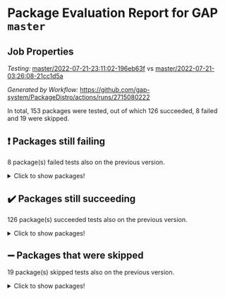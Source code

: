 # Package Evaluation Report for GAP `master`

## Job Properties

*Testing:* [master/2022-07-21-23:11:02-196eb63f](https://github.com/gap-system/PackageDistro/blob/data/reports/master/2022-07-21-23:11:02-196eb63f) vs [master/2022-07-21-03:26:08-21cc1d5a](https://github.com/gap-system/PackageDistro/blob/data/reports/master/2022-07-21-03:26:08-21cc1d5a)

*Generated by Workflow:* https://github.com/gap-system/PackageDistro/actions/runs/2715080222

In total, 153 packages were tested, out of which 126 succeeded, 8 failed and 19 were skipped.

## :exclamation: Packages still failing

8 package(s) failed tests also on the previous version.
<details><summary>Click to show packages!</summary>

- francy 1.2.4 [(failure)](https://github.com/gap-system/PackageDistro/runs/7459159003?check_suite_focus=true)
- hap 1.44 [(failure)](https://github.com/gap-system/PackageDistro/runs/7459160010?check_suite_focus=true)
- packagemanager 1.2 [(failure)](https://github.com/gap-system/PackageDistro/runs/7459163888?check_suite_focus=true)
- qpa 1.33 [(failure)](https://github.com/gap-system/PackageDistro/runs/7459164513?check_suite_focus=true)
- rcwa 4.6.4 [(failure)](https://github.com/gap-system/PackageDistro/runs/7459164798?check_suite_focus=true)
- recog 1.3.2 [(failure)](https://github.com/gap-system/PackageDistro/runs/7459164953?check_suite_focus=true)
- semigroups 4.0.0 [(failure)](https://github.com/gap-system/PackageDistro/runs/7459165295?check_suite_focus=true)
- yangbaxter 0.10.0 [(failure)](https://github.com/gap-system/PackageDistro/runs/7459167398?check_suite_focus=true)
</details>

## :heavy_check_mark: Packages still succeeding

126 package(s) succeeded tests also on the previous version.
<details><summary>Click to show packages!</summary>

- ace 5.4 [(success)](https://github.com/gap-system/PackageDistro/runs/7459155630?check_suite_focus=true)
- aclib 1.3.2 [(success)](https://github.com/gap-system/PackageDistro/runs/7459155723?check_suite_focus=true)
- agt 0.2 [(success)](https://github.com/gap-system/PackageDistro/runs/7459155796?check_suite_focus=true)
- alnuth 3.2.1 [(success)](https://github.com/gap-system/PackageDistro/runs/7459155858?check_suite_focus=true)
- anupq 3.2.6 [(success)](https://github.com/gap-system/PackageDistro/runs/7459155926?check_suite_focus=true)
- atlasrep 2.1.2 [(success)](https://github.com/gap-system/PackageDistro/runs/7459155989?check_suite_focus=true)
- autodoc 2022.07.10 [(success)](https://github.com/gap-system/PackageDistro/runs/7459156057?check_suite_focus=true)
- automata 1.15 [(success)](https://github.com/gap-system/PackageDistro/runs/7459156129?check_suite_focus=true)
- automgrp 1.3.2 [(success)](https://github.com/gap-system/PackageDistro/runs/7459156191?check_suite_focus=true)
- autpgrp 1.10.2 [(success)](https://github.com/gap-system/PackageDistro/runs/7459156289?check_suite_focus=true)
- cap 2022.06-05 [(success)](https://github.com/gap-system/PackageDistro/runs/7459156344?check_suite_focus=true)
- caratinterface 2.3.3 [(success)](https://github.com/gap-system/PackageDistro/runs/7459156400?check_suite_focus=true)
- cddinterface 2020.06.24 [(success)](https://github.com/gap-system/PackageDistro/runs/7459156485?check_suite_focus=true)
- circle 1.6.5 [(success)](https://github.com/gap-system/PackageDistro/runs/7459156595?check_suite_focus=true)
- classicpres 1.22 [(success)](https://github.com/gap-system/PackageDistro/runs/7459156649?check_suite_focus=true)
- cohomolo 1.6.10 [(success)](https://github.com/gap-system/PackageDistro/runs/7459156728?check_suite_focus=true)
- congruence 1.2.4 [(success)](https://github.com/gap-system/PackageDistro/runs/7459156811?check_suite_focus=true)
- corelg 1.56 [(success)](https://github.com/gap-system/PackageDistro/runs/7459156884?check_suite_focus=true)
- crime 1.6 [(success)](https://github.com/gap-system/PackageDistro/runs/7459156972?check_suite_focus=true)
- crisp 1.4.5 [(success)](https://github.com/gap-system/PackageDistro/runs/7459157043?check_suite_focus=true)
- crypting 0.10 [(success)](https://github.com/gap-system/PackageDistro/runs/7459157144?check_suite_focus=true)
- cryst 4.1.24 [(success)](https://github.com/gap-system/PackageDistro/runs/7459157226?check_suite_focus=true)
- crystcat 1.1.9 [(success)](https://github.com/gap-system/PackageDistro/runs/7459157299?check_suite_focus=true)
- ctbllib 1.3.4 [(success)](https://github.com/gap-system/PackageDistro/runs/7459157377?check_suite_focus=true)
- cubefree 1.19 [(success)](https://github.com/gap-system/PackageDistro/runs/7459157464?check_suite_focus=true)
- curlinterface 2.2.2 [(success)](https://github.com/gap-system/PackageDistro/runs/7459157565?check_suite_focus=true)
- cvec 2.7.5 [(success)](https://github.com/gap-system/PackageDistro/runs/7459157646?check_suite_focus=true)
- datastructures 0.2.7 [(success)](https://github.com/gap-system/PackageDistro/runs/7459157709?check_suite_focus=true)
- deepthought 1.0.5 [(success)](https://github.com/gap-system/PackageDistro/runs/7459157795?check_suite_focus=true)
- design 1.7 [(success)](https://github.com/gap-system/PackageDistro/runs/7459157848?check_suite_focus=true)
- difsets 2.3.1 [(success)](https://github.com/gap-system/PackageDistro/runs/7459157911?check_suite_focus=true)
- digraphs 1.5.3 [(success)](https://github.com/gap-system/PackageDistro/runs/7459157994?check_suite_focus=true)
- edim 1.3.5 [(success)](https://github.com/gap-system/PackageDistro/runs/7459158066?check_suite_focus=true)
- example 4.3.1 [(success)](https://github.com/gap-system/PackageDistro/runs/7459158132?check_suite_focus=true)
- factint 1.6.3 [(success)](https://github.com/gap-system/PackageDistro/runs/7459158204?check_suite_focus=true)
- ferret 1.0.8 [(success)](https://github.com/gap-system/PackageDistro/runs/7459158290?check_suite_focus=true)
- fga 1.4.0 [(success)](https://github.com/gap-system/PackageDistro/runs/7459158354?check_suite_focus=true)
- fining 1.5 [(success)](https://github.com/gap-system/PackageDistro/runs/7459158420?check_suite_focus=true)
- float 1.0.3 [(success)](https://github.com/gap-system/PackageDistro/runs/7459158505?check_suite_focus=true)
- format 1.4.3 [(success)](https://github.com/gap-system/PackageDistro/runs/7459158594?check_suite_focus=true)
- forms 1.2.8 [(success)](https://github.com/gap-system/PackageDistro/runs/7459158711?check_suite_focus=true)
- fplsa 1.2.5 [(success)](https://github.com/gap-system/PackageDistro/runs/7459158783?check_suite_focus=true)
- fr 2.4.8 [(success)](https://github.com/gap-system/PackageDistro/runs/7459158900?check_suite_focus=true)
- fwtree 1.3 [(success)](https://github.com/gap-system/PackageDistro/runs/7459159108?check_suite_focus=true)
- gbnp 1.0.5 [(success)](https://github.com/gap-system/PackageDistro/runs/7459159181?check_suite_focus=true)
- generalizedmorphismsforcap 2022.05-01 [(success)](https://github.com/gap-system/PackageDistro/runs/7459159267?check_suite_focus=true)
- genss 1.6.6 [(success)](https://github.com/gap-system/PackageDistro/runs/7459159371?check_suite_focus=true)
- gradedringforhomalg 2022.06-01 [(success)](https://github.com/gap-system/PackageDistro/runs/7459159477?check_suite_focus=true)
- grape 4.8.5 [(success)](https://github.com/gap-system/PackageDistro/runs/7459159564?check_suite_focus=true)
- groupoids 1.69 [(success)](https://github.com/gap-system/PackageDistro/runs/7459159670?check_suite_focus=true)
- grpconst 2.6.2 [(success)](https://github.com/gap-system/PackageDistro/runs/7459159751?check_suite_focus=true)
- guarana 0.96.3 [(success)](https://github.com/gap-system/PackageDistro/runs/7459159836?check_suite_focus=true)
- guava 3.16 [(success)](https://github.com/gap-system/PackageDistro/runs/7459159931?check_suite_focus=true)
- hapcryst 0.1.14 [(success)](https://github.com/gap-system/PackageDistro/runs/7459160098?check_suite_focus=true)
- hecke 1.5.3 [(success)](https://github.com/gap-system/PackageDistro/runs/7459160189?check_suite_focus=true)
- help 3.5 [(success)](https://github.com/gap-system/PackageDistro/runs/7459160313?check_suite_focus=true)
- idrel 2.44 [(success)](https://github.com/gap-system/PackageDistro/runs/7459160450?check_suite_focus=true)
- images 1.3.1 [(success)](https://github.com/gap-system/PackageDistro/runs/7459160595?check_suite_focus=true)
- intpic 0.3.0 [(success)](https://github.com/gap-system/PackageDistro/runs/7459160682?check_suite_focus=true)
- io 4.7.2 [(success)](https://github.com/gap-system/PackageDistro/runs/7459160811?check_suite_focus=true)
- irredsol 1.4.3 [(success)](https://github.com/gap-system/PackageDistro/runs/7459160969?check_suite_focus=true)
- json 2.1.0 [(success)](https://github.com/gap-system/PackageDistro/runs/7459161071?check_suite_focus=true)
- jupyterkernel 1.4.1 [(success)](https://github.com/gap-system/PackageDistro/runs/7459161175?check_suite_focus=true)
- jupyterviz 1.5.1 [(success)](https://github.com/gap-system/PackageDistro/runs/7459161248?check_suite_focus=true)
- kan 1.34 [(success)](https://github.com/gap-system/PackageDistro/runs/7459161362?check_suite_focus=true)
- kbmag 1.5.9 [(success)](https://github.com/gap-system/PackageDistro/runs/7459161539?check_suite_focus=true)
- laguna 3.9.5 [(success)](https://github.com/gap-system/PackageDistro/runs/7459161689?check_suite_focus=true)
- liealgdb 2.2.1 [(success)](https://github.com/gap-system/PackageDistro/runs/7459161760?check_suite_focus=true)
- liepring 2.6 [(success)](https://github.com/gap-system/PackageDistro/runs/7459161837?check_suite_focus=true)
- liering 2.4.2 [(success)](https://github.com/gap-system/PackageDistro/runs/7459161941?check_suite_focus=true)
- linearalgebraforcap 2022.06-03 [(success)](https://github.com/gap-system/PackageDistro/runs/7459162038?check_suite_focus=true)
- loops 3.4.1 [(success)](https://github.com/gap-system/PackageDistro/runs/7459162147?check_suite_focus=true)
- lpres 1.0.3 [(success)](https://github.com/gap-system/PackageDistro/runs/7459162229?check_suite_focus=true)
- majoranaalgebras 1.4 [(success)](https://github.com/gap-system/PackageDistro/runs/7459162357?check_suite_focus=true)
- mapclass 1.4.5 [(success)](https://github.com/gap-system/PackageDistro/runs/7459162477?check_suite_focus=true)
- matgrp 0.64 [(success)](https://github.com/gap-system/PackageDistro/runs/7459162639?check_suite_focus=true)
- modisom 2.5.2 [(success)](https://github.com/gap-system/PackageDistro/runs/7459162752?check_suite_focus=true)
- modulepresentationsforcap 2022.05-03 [(success)](https://github.com/gap-system/PackageDistro/runs/7459162901?check_suite_focus=true)
- monoidalcategories 2022.06-07 [(success)](https://github.com/gap-system/PackageDistro/runs/7459162967?check_suite_focus=true)
- nconvex 2020.11-04 [(success)](https://github.com/gap-system/PackageDistro/runs/7459163052?check_suite_focus=true)
- nilmat 1.4.1 [(success)](https://github.com/gap-system/PackageDistro/runs/7459163145?check_suite_focus=true)
- nock 1.5 [(success)](https://github.com/gap-system/PackageDistro/runs/7459163234?check_suite_focus=true)
- normalizinterface 1.3.3 [(success)](https://github.com/gap-system/PackageDistro/runs/7459163348?check_suite_focus=true)
- nq 2.5.8 [(success)](https://github.com/gap-system/PackageDistro/runs/7459163446?check_suite_focus=true)
- numericalsgps 1.3.0 [(success)](https://github.com/gap-system/PackageDistro/runs/7459163591?check_suite_focus=true)
- openmath 11.5.1 [(success)](https://github.com/gap-system/PackageDistro/runs/7459163691?check_suite_focus=true)
- orb 4.8.4 [(success)](https://github.com/gap-system/PackageDistro/runs/7459163790?check_suite_focus=true)
- patternclass 2.4.2 [(success)](https://github.com/gap-system/PackageDistro/runs/7459163963?check_suite_focus=true)
- permut 2.0.4 [(success)](https://github.com/gap-system/PackageDistro/runs/7459164060?check_suite_focus=true)
- polenta 1.3.10 [(success)](https://github.com/gap-system/PackageDistro/runs/7459164139?check_suite_focus=true)
- polymaking 0.8.6 [(success)](https://github.com/gap-system/PackageDistro/runs/7459164245?check_suite_focus=true)
- primgrp 3.4.2 [(success)](https://github.com/gap-system/PackageDistro/runs/7459164324?check_suite_focus=true)
- profiling 2.5.0 [(success)](https://github.com/gap-system/PackageDistro/runs/7459164399?check_suite_focus=true)
- quagroup 1.8.3 [(success)](https://github.com/gap-system/PackageDistro/runs/7459164619?check_suite_focus=true)
- radiroot 2.9 [(success)](https://github.com/gap-system/PackageDistro/runs/7459164725?check_suite_focus=true)
- rds 1.8 [(success)](https://github.com/gap-system/PackageDistro/runs/7459164883?check_suite_focus=true)
- repndecomp 1.2.1 [(success)](https://github.com/gap-system/PackageDistro/runs/7459165023?check_suite_focus=true)
- repsn 3.1.0 [(success)](https://github.com/gap-system/PackageDistro/runs/7459165079?check_suite_focus=true)
- resclasses 4.7.2 [(success)](https://github.com/gap-system/PackageDistro/runs/7459165147?check_suite_focus=true)
- scscp 2.3.1 [(success)](https://github.com/gap-system/PackageDistro/runs/7459165228?check_suite_focus=true)
- sglppow 2.2 [(success)](https://github.com/gap-system/PackageDistro/runs/7459165360?check_suite_focus=true)
- sgpviz 0.999.5 [(success)](https://github.com/gap-system/PackageDistro/runs/7459165446?check_suite_focus=true)
- simpcomp 2.1.14 [(success)](https://github.com/gap-system/PackageDistro/runs/7459165518?check_suite_focus=true)
- singular 2020.12.18 [(success)](https://github.com/gap-system/PackageDistro/runs/7459165605?check_suite_focus=true)
- sla 1.5.3 [(success)](https://github.com/gap-system/PackageDistro/runs/7459165686?check_suite_focus=true)
- smallgrp 1.5 [(success)](https://github.com/gap-system/PackageDistro/runs/7459165760?check_suite_focus=true)
- smallsemi 0.6.13 [(success)](https://github.com/gap-system/PackageDistro/runs/7459165865?check_suite_focus=true)
- sonata 2.9.4 [(success)](https://github.com/gap-system/PackageDistro/runs/7459165926?check_suite_focus=true)
- sophus 1.25 [(success)](https://github.com/gap-system/PackageDistro/runs/7459165998?check_suite_focus=true)
- spinsym 1.5.2 [(success)](https://github.com/gap-system/PackageDistro/runs/7459166069?check_suite_focus=true)
- symbcompcc 1.3.2 [(success)](https://github.com/gap-system/PackageDistro/runs/7459166158?check_suite_focus=true)
- thelma 1.3 [(success)](https://github.com/gap-system/PackageDistro/runs/7459166246?check_suite_focus=true)
- tomlib 1.2.9 [(success)](https://github.com/gap-system/PackageDistro/runs/7459166325?check_suite_focus=true)
- toric 1.9.5 [(success)](https://github.com/gap-system/PackageDistro/runs/7459166407?check_suite_focus=true)
- toricvarieties 2022.07.13 [(success)](https://github.com/gap-system/PackageDistro/runs/7459166480?check_suite_focus=true)
- transgrp 3.6.3 [(success)](https://github.com/gap-system/PackageDistro/runs/7459166563?check_suite_focus=true)
- ugaly 4.0.3 [(success)](https://github.com/gap-system/PackageDistro/runs/7459166632?check_suite_focus=true)
- unipot 1.5 [(success)](https://github.com/gap-system/PackageDistro/runs/7459166721?check_suite_focus=true)
- unitlib 4.1.0 [(success)](https://github.com/gap-system/PackageDistro/runs/7459166797?check_suite_focus=true)
- utils 0.74 [(success)](https://github.com/gap-system/PackageDistro/runs/7459166856?check_suite_focus=true)
- uuid 0.7 [(success)](https://github.com/gap-system/PackageDistro/runs/7459166951?check_suite_focus=true)
- walrus 0.9991 [(success)](https://github.com/gap-system/PackageDistro/runs/7459167031?check_suite_focus=true)
- wedderga 4.10.2 [(success)](https://github.com/gap-system/PackageDistro/runs/7459167112?check_suite_focus=true)
- xmod 2.88 [(success)](https://github.com/gap-system/PackageDistro/runs/7459167208?check_suite_focus=true)
- xmodalg 1.22 [(success)](https://github.com/gap-system/PackageDistro/runs/7459167311?check_suite_focus=true)
- zeromqinterface 0.13 [(success)](https://github.com/gap-system/PackageDistro/runs/7459167515?check_suite_focus=true)
</details>

## :heavy_minus_sign: Packages that were skipped

19 package(s) skipped tests also on the previous version.
<details><summary>Click to show packages!</summary>

- 4ti2interface 2022.03-01 [(skipped)](https://github.com/gap-system/PackageDistro/runs/7458997814?check_suite_focus=true)
- browse 1.8.14 [(skipped)](https://github.com/gap-system/PackageDistro/runs/7458997814?check_suite_focus=true)
- examplesforhomalg 2022.03-01 [(skipped)](https://github.com/gap-system/PackageDistro/runs/7458997814?check_suite_focus=true)
- gapdoc 1.6.5 [(skipped)](https://github.com/gap-system/PackageDistro/runs/7458997814?check_suite_focus=true)
- gauss 2022.03-01 [(skipped)](https://github.com/gap-system/PackageDistro/runs/7458997814?check_suite_focus=true)
- gaussforhomalg 2022.03-01 [(skipped)](https://github.com/gap-system/PackageDistro/runs/7458997814?check_suite_focus=true)
- gradedmodules 2022.03-01 [(skipped)](https://github.com/gap-system/PackageDistro/runs/7458997814?check_suite_focus=true)
- homalg 2022.03-01 [(skipped)](https://github.com/gap-system/PackageDistro/runs/7458997814?check_suite_focus=true)
- homalgtocas 2022.03-01 [(skipped)](https://github.com/gap-system/PackageDistro/runs/7458997814?check_suite_focus=true)
- io_forhomalg 2022.03-01 [(skipped)](https://github.com/gap-system/PackageDistro/runs/7458997814?check_suite_focus=true)
- itc 1.5.1 [(skipped)](https://github.com/gap-system/PackageDistro/runs/7458997814?check_suite_focus=true)
- localizeringforhomalg 2022.03-01 [(skipped)](https://github.com/gap-system/PackageDistro/runs/7458997814?check_suite_focus=true)
- matricesforhomalg 2022.06-01 [(skipped)](https://github.com/gap-system/PackageDistro/runs/7458997814?check_suite_focus=true)
- modules 2022.03-01 [(skipped)](https://github.com/gap-system/PackageDistro/runs/7458997814?check_suite_focus=true)
- polycyclic 2.16 [(skipped)](https://github.com/gap-system/PackageDistro/runs/7458997814?check_suite_focus=true)
- ringsforhomalg 2022.04-01 [(skipped)](https://github.com/gap-system/PackageDistro/runs/7458997814?check_suite_focus=true)
- sco 2022.03-01 [(skipped)](https://github.com/gap-system/PackageDistro/runs/7458997814?check_suite_focus=true)
- toolsforhomalg 2022.05-01 [(skipped)](https://github.com/gap-system/PackageDistro/runs/7458997814?check_suite_focus=true)
- xgap 4.31 [(skipped)](https://github.com/gap-system/PackageDistro/runs/7458997814?check_suite_focus=true)
</details>


